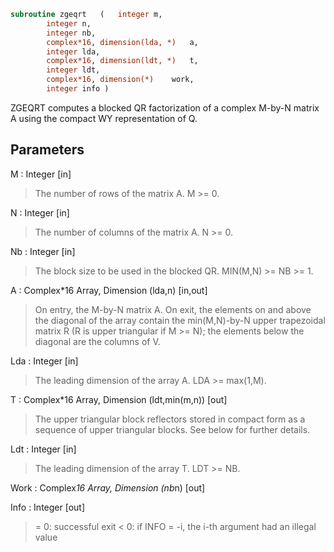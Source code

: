 ```fortran
subroutine zgeqrt	(	integer	m,
		integer	n,
		integer	nb,
		complex*16, dimension(lda, *)	a,
		integer	lda,
		complex*16, dimension(ldt, *)	t,
		integer	ldt,
		complex*16, dimension(*)	work,
		integer	info )
```

 ZGEQRT computes a blocked QR factorization of a complex M-by-N matrix A
 using the compact WY representation of Q.

## Parameters
M : Integer [in]
> The number of rows of the matrix A.  M >= 0.

N : Integer [in]
> The number of columns of the matrix A.  N >= 0.

Nb : Integer [in]
> The block size to be used in the blocked QR.  MIN(M,N) >= NB >= 1.

A : Complex*16 Array, Dimension (lda,n) [in,out]
> On entry, the M-by-N matrix A.
> On exit, the elements on and above the diagonal of the array
> contain the min(M,N)-by-N upper trapezoidal matrix R (R is
> upper triangular if M >= N); the elements below the diagonal
> are the columns of V.

Lda : Integer [in]
> The leading dimension of the array A.  LDA >= max(1,M).

T : Complex*16 Array, Dimension (ldt,min(m,n)) [out]
> The upper triangular block reflectors stored in compact form
> as a sequence of upper triangular blocks.  See below
> for further details.

Ldt : Integer [in]
> The leading dimension of the array T.  LDT >= NB.

Work : Complex*16 Array, Dimension (nb*n) [out]

Info : Integer [out]
> = 0:  successful exit
> < 0:  if INFO = -i, the i-th argument had an illegal value

